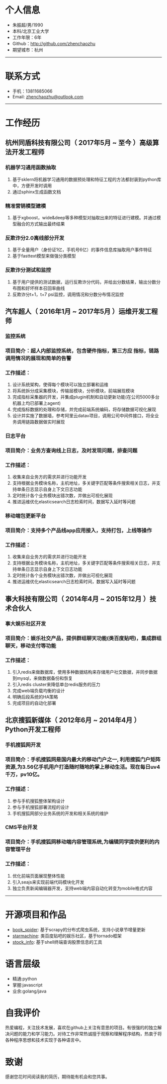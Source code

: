 # 个人信息

 - 朱振超/男/1990 
 - 本科/北京工业大学
 - 工作年限：6年
 - Github：http://github.com/zhenchaozhu
 - 期望城市：杭州

---
# 联系方式
 - 手机：13811685066
 - Email: zhenchaozhu@outlook.com

---

# 工作经历

## 杭州同盾科技有限公司（ 2017年5月 ~ 至今 ）高级算法开发工程师 

### 机器学习通用函数抽取
1. 基于sklern将机器学习通用的数据预处理和特征工程的方法都封装到python库中，方便开发时调用  
2. 通过sphinx生成函数文档

### 精准营销模型建模
1. 基于xgboost，wide&deep等多种模型对抽取出来的特征进行建模。并通过模型融合的方式输出最终结果

### 反欺诈分2.0离线部分开发
1. 基于全量用户（身份证1亿，手机号6亿）的事件信息库抽取用户事件特征
2. 基于fasttext模型来做强分类模型

### 反欺诈分测试和监控
1. 基于用户提供的测试数据，运行反欺诈分代码，并给出分数结果，输出分数分布图和好坏样本召回率曲线
2. 反欺诈分t+1，t+7 psi监控，调用情况和分数分布情况监控

 
## 汽车超人（ 2016年1月 ~ 2017年5月 ）运维开发工程师

### 监控系统
### 项目简介：超人内部监控系统，包含硬件指标，第三方应 指标，链路调用情况的展现和简单的告警
### 工作描述：
1. 设计系统架构，使得每个模块可以独立部署和运维
2. 将系统拆分成采集模块，传输层模块，分析模块，前端展现模块
3. 完成指标采集器的开发，并集成plugin机制和自动更新功能(在公司5000多台机器上均已部署上agent) 
4. 完成指标数据的处理和存储，并完成前端系统编码，将存储数据可视化展现
5. 设计并实施了数据墙，参考阿里云datav项目，调用公司中间件接口，将全业务调用链路数据做实时展现

### 日志平台
### 项目简介：业务方查询线上日志，及时发现问题，排查问题
### 工作描述：
1. 收集来自业务方的需求并进行功能开发
2. 支持根据业务模块名称，主机地址，多关键字匹配等条件搜索相关日志，并支持单条日志显示自身上下文日志功能
3. 定时统计各个业务模块出错次数，并做出可视化展现
4. 推进运维优化elasticsearch日志检索时间，数据写入延时等问题

### 移动端包更新平台
### 项目简介：支持多个产品线app应用接入，支持打包，上线等操作
### 工作描述：
1. 收集来自业务方的需求并进行功能开发
2. 支持根据业务模块名称，主机地址，多关键字匹配等条件搜索相关日志，并支持单条日志显示自身上下文日志功能
3. 定时统计各个业务模块出错次数，并做出可视化展现
4. 推进运维优化elasticsearch日志检索时间，数据写入延时等问题

## 事大科技有限公司（ 2014年4月 ~ 2015年12月 ）技术合伙人

### 事大娱乐社区开发
### 项目简介：娱乐社交产品，提供群组聊天功能(类百度贴吧)，集成群组聊天，移动支付等功能
### 工作描述：
1. 引入redis来做数据库，使用多种数据结构来存储用户社交数据，并同步数据到mysql，来做数据备份和恢复
2. 引入redis cluster来降低单台redis服务的压力   
3. 完成web端负载均衡的设计 
4. 明确后段系统的HA策略
5. 完成项目的自动化部署


## 北京搜狐新媒体（ 2012年6月 ~ 2014年4月 ）Python开发工程师
### 手机搜狐网开发
### 项目简介：手机搜狐网是国内最大的移动门户之一, 利用搜狐门户矩阵资源,为3.56亿手机用户打造随时随地的掌上移动生活。现在每日uv4千万，pv10亿。
### 工作描述：
1. 参与手机搜狐整体架构设计
2. 参与手机搜狐部署流程的设计
3. 手机搜狐网部分业务系统的开发和相关系统的维护


### CMS平台开发
### 项目简介：手机搜狐网移动端内容管理系统,为编辑同学提供便利的内容管理平台
### 工作描述：
1. 优化前端页面展现整体性能
2. 引入seajs来实现前端代码模块化开发
3. 独立负责新闻编辑器开发，支持web端内容自动化转变为mobile格式内容

---


# 开源项目和作品
- [book_spider](https://github.com/zhenchaozhu/book_spider): 基于scrapy的分布式爬虫系统，支持小说章节增量更新 
- [starmachine](https://github.com/zhenchaozhu/starmachine): 类百度贴吧的娱乐社区，基于tornado框架
- [stock_info](https://github.com/zhenchaozhu/stock_info): 基于shell终端查询股票信息的工具

# 语言层级
- 精通:python 
- 掌握:javascript 
- 业余:golang/java

# 自我评价
热爱编程，关注技术发展，喜欢在github上关注有意思的项目。有很强的的独立解决问题的能力和学习能力。对待工作非常热诚擅于观察和理解程序结构，热衷于将各种程序思想和技术实现于各种语言中。

# 致谢
感谢您花时间阅读我的简历，期待能有机会和您共事。
